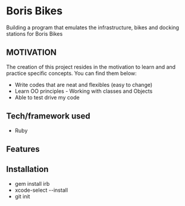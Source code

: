 # Boris Bikes #
Building a program that emulates the infrastructure, bikes and docking stations for Boris Bikes

## MOTIVATION ##
The creation of this project resides in the motivation to learn and and practice specific concepts.
You can find them below:
- Write codes that are neat and flexibles (easy to change)
- Learn OO principles - Working with classes and Objects
- Able to test drive my code

## Tech/framework used ##
- Ruby

## Features ##

## Installation ##
- gem install irb
- xcode-select --install
- git init